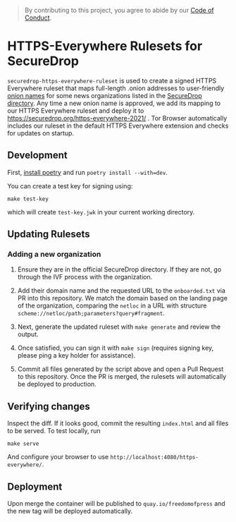 > By contributing to this project, you agree to abide by our [Code of Conduct](https://github.com/freedomofpress/.github/blob/main/CODE_OF_CONDUCT.md).

# HTTPS-Everywhere Rulesets for SecureDrop

`securedrop-https-everywhere-ruleset` is used to create a signed HTTPS Everywhere ruleset that maps full-length .onion addresses to user-friendly [onion names](https://securedrop.org/faq/getting-onion-name-your-securedrop/) for some news organizations listed in the [SecureDrop directory](https://securedrop.org/directory/). Any time a new onion name is approved, we add its mapping to our HTTPS Everywhere ruleset and deploy it to https://securedrop.org/https-everywhere-2021/ . Tor Browser automatically includes our ruleset in the default HTTPS Everywhere extension and checks for updates on startup.

## Development

First, [install poetry](https://python-poetry.org/docs/#installation) and run `poetry install --with=dev`.

You can create a test key for signing using:

```
make test-key
```

which will create `test-key.jwk` in your current working directory.

## Updating Rulesets

### Adding a new organization

1. Ensure they are in the official SecureDrop directory. If they are not, go through the IVF process with the organization.

2. Add their domain name and the requested URL to the `onboarded.txt` via PR into this repository. We match the domain based on the landing page of the organization, comparing the `netloc` in a URL with structure `scheme://netloc/path;parameters?query#fragment`.

3. Next, generate the updated ruleset with `make generate` and review the output.

4. Once satisfied, you can sign it with `make sign` (requires signing key, please ping a key holder for assistance).

5. Commit all files generated by the script above and open a Pull Request to this repository. Once the PR is merged, the rulesets will automatically be deployed to production.

## Verifying changes

Inspect the diff. If it looks good, commit the resulting `index.html` and all files to be served. To test locally, run

    make serve

And configure your browser to use `http://localhost:4080/https-everywhere/`.

## Deployment

Upon merge the container will be published to `quay.io/freedomofpress` and the new tag will be deployed automatically.
